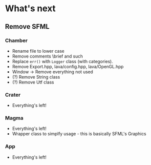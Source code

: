 # What's next

## Remove SFML

### Chamber

- Rename file to lower case
- Remove comments \brief and such
- Replace `err()` with `Logger` class (with categories).
- Remove Export.hpp, lava/config.hpp, lava/OpenGL.hpp
- Window -> Remove everything not used
- (?) Remove String class
- (?) Remove Utf class

### Crater

- Everything's left!

### Magma

- Everything's left!
- Wrapper class to simplfy usage - this is basically SFML's Graphics

### App

- Everything's left!
